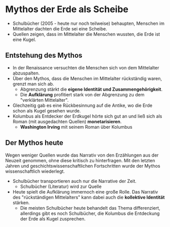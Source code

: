 # Mythos der Erde als Scheibe

- Schulbücher (2005 - heute nur noch teilweise) behaupten, Menschen im Mittelalter dachten die Erde sei eine Scheibe.
- Quellen zeigen, dass im Mittelalter die Menschen wussten, die Erde ist eine Kugel.

## Entstehung des Mythos

- In der Renaissance versuchten die Menschen sich von dem Mittelalter abzuspalten.
- Über den Mythos, dass die Menschen im Mittelalter rückständig waren, grenzt man sich ab.
  - Abgrenzung stärkt die **eigene Identität und Zusammengehörigkeit**.
  - Die **Aufklärung** profitiert stark von der Abgrenzung zu dem "verklärten Mittelalter".
- Glechzeitig gab es eine Rückbesinnung auf die Antike, wo die Erde schon als Kugel gesehen wurde.
- Kolumbus als Entdecker der Erdkugel hörte sich gut an und ließ sich als Roman (mit ausgedachten Quellen) **monetarisieren**.
  - **Washington Irving** mit seinem Roman über Kolumbus

## Der Mythos heute

Wegen weniger Quellen wurde das Narrativ von den Erzählungen aus der Neuzeit genommen, ohne diese kritisch zu hinterfragen. Mit den letzten Jahren und geschichtswissenschaftlichen Fortschritten wurde der Mythos wissenschaftlich wiederlegt.

- Schulbücher transportieren auch nur die Narrative der Zeit.
  - Schulbücher (Literatur) wird zur Quelle
- Heute spielt die Aufklärung immernoch eine große Rolle. Das Narrativ des "rückständigen Mittelalters" kann dabei auch die **kollektive Identität** stärken.
  - Die meisten Schulbücher heute behandelt das Thema differenziert, allerdings gibt es noch Schulbücher, die Kolumbus die Entdeckung der Erde als Kugel zusprechen.
